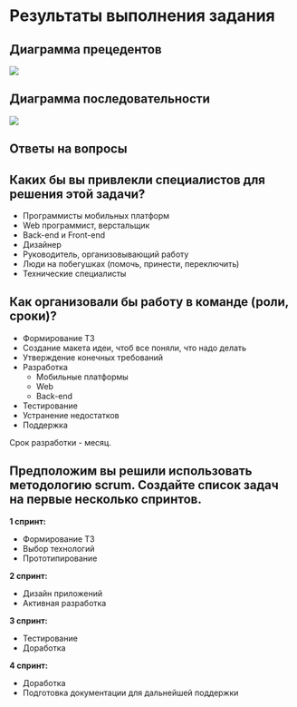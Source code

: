 # Результаты выполнения задания

## Диаграмма прецедентов

![](фото)

## Диаграмма последовательности

![](фото)

## Ответы на вопросы

## Каких бы вы привлекли специалистов для решения этой задачи?
- Программисты мобильных платформ
- Web программист, верстальщик
- Back-end и Front-end
- Дизайнер
- Руководитель, организовывающий работу
- Люди на побегушках (помочь, принести, переключить)
- Технические специалисты

## Как организовали бы работу в команде (роли, сроки)?
- Формирование ТЗ
- Создание макета идеи, чтоб все поняли, что надо делать
- Утверждение конечных требований
- Разработка
  - Мобильные платформы
  - Web
  - Back-end
- Тестирование
- Устранение недостатков
- Поддержка

Срок разработки - месяц.

## Предположим вы решили использовать методологию scrum.  Создайте список задач на первые несколько спринтов.

**1 спринт:**
- Формирование ТЗ
- Выбор технологий
- Прототипирование

**2 спринт:**
- Дизайн приложений
- Активная разработка

**3 спринт:**
- Тестирование
- Доработка

**4 спринт:**
- Доработка
- Подготовка документации для дальнейшей поддержки
